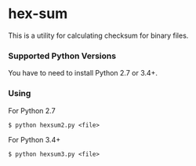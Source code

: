 # hex-sum

This is a utility for calculating checksum for binary files.

### Supported Python Versions
You have to need to install Python 2.7 or 3.4+.


###  Using

For Python 2.7
```
$ python hexsum2.py <file>
```

For Python 3.4+
```
$ python hexsum3.py <file>
```
